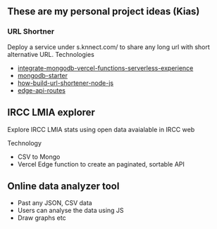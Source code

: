 
## These are  my personal project ideas (Kias)

### URL Shortner

Deploy a service under s.knnect.com/<short-url> to share any long url with short alternative URL.
 Technologies
  - [integrate-mongodb-vercel-functions-serverless-experience](https://www.mongodb.com/developer/languages/javascript/integrate-mongodb-vercel-functions-serverless-experience/)
  - [mongodb-starter](https://github.com/vercel/mongodb-starter/)
  - [how-build-url-shortener-node-js](https://blog.logrocket.com/how-build-url-shortener-node-js/)
  - [edge-api-routes](https://github.com/vercel/examples/tree/main/edge-api-routes)
  
## IRCC LMIA explorer
  
 Explore IRCC LMIA stats using open data avaialable in IRCC web
  
  Technology
  - CSV to Mongo
  - Vercel Edge function to create an paginated, sortable API

 ## Online data analyzer tool
 
 - Past any JSON, CSV data
 - Users can analyse the data using JS
 - Draw graphs etc
